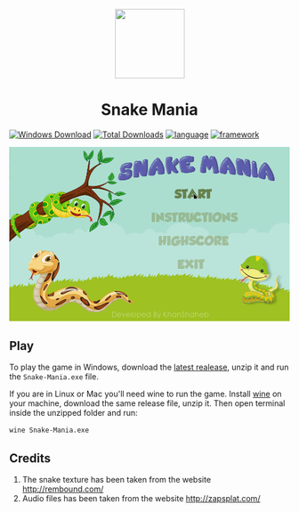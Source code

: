 <p align="center">
<a href="https://github.com/KhanShaheb34/Snake-Mania" align="center">
<img align="center" width="125" height="125" src="https://github.com/KhanShaheb34/Snake-Mania/raw/master/images/logo.png">
</a>
</p>

# <div align="center">Snake Mania<div>

[![Windows Download](https://img.shields.io/badge/Download-Windows-0078d6?style=flat-square&logo=windows)](https://github.com/KhanShaheb34/Snake-Mania/releases/download/1.1/Snake.Mania.v1.1.zip)
[![Total Downloads](https://img.shields.io/github/downloads/KhanShaheb34/Snake-Mania/total?label=Downloads&style=flat-square)](https://github.com/KhanShaheb34/Snake-Mania/releases/)
[![language](https://img.shields.io/badge/C%2B%2B-Language-00599c?logo=c%2B%2B&style=flat-square)](https://github.com/KhanShaheb34/Snake-Mania/)
[![framework](https://img.shields.io/badge/SFML-Framework-8ac652?logo=sfml&style=flat-square)](https://www.sfml-dev.org/)



![Gameplay](/images/gameplay.gif)

## Play

To play the game in Windows, download the [latest realease](https://github.com/KhanShaheb34/Snake-Mania/releases/download/1.1/Snake.Mania.v1.1.zip), unzip it and run the `Snake-Mania.exe` file.

If you are in Linux or Mac you'll need wine to run the game. Install [wine](https://www.winehq.org/) on your machine, download the same release file, unzip it. Then open terminal inside the unzipped folder and run:

```sh
wine Snake-Mania.exe
```



## Credits

1. The snake texture has been taken from the website http://rembound.com/
2. Audio files has been taken from the website http://zapsplat.com/
